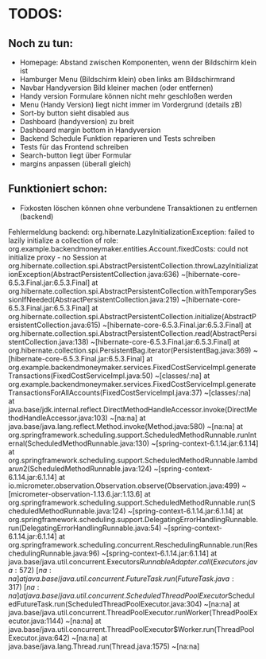 # TODOS:



## Noch zu tun:
- Homepage: Abstand zwischen Komponenten, wenn der Bildschirm klein ist
- Hamburger Menu (Bildschirm klein) oben links am Bildschirmrand
- Navbar Handyversion Bild kleiner machen (oder entfernen)
- Handy version Formulare können nicht mehr geschloßen werden
- Menu (Handy Version) liegt nicht immer im Vordergrund (details zB)
- Sort-by button sieht disabled aus
- Dashboard (handyversion) zu breit
- Dashboard margin bottom in Handyversion
- Backend Schedule Funktion reparieren und Tests schreiben
- Tests für das Frontend schreiben
- Search-button liegt über Formular
- margins anpassen (überall gleich)


## Funktioniert schon:
- Fixkosten löschen können ohne verbundene Transaktionen zu entfernen (backend) 


Fehlermeldung backend:
org.hibernate.LazyInitializationException: failed to lazily initialize a collection of role: org.example.backendmoneymaker.entities.Account.fixedCosts: could not initialize proxy - no Session
	at org.hibernate.collection.spi.AbstractPersistentCollection.throwLazyInitializationException(AbstractPersistentCollection.java:636) ~[hibernate-core-6.5.3.Final.jar:6.5.3.Final]
	at org.hibernate.collection.spi.AbstractPersistentCollection.withTemporarySessionIfNeeded(AbstractPersistentCollection.java:219) ~[hibernate-core-6.5.3.Final.jar:6.5.3.Final]
	at org.hibernate.collection.spi.AbstractPersistentCollection.initialize(AbstractPersistentCollection.java:615) ~[hibernate-core-6.5.3.Final.jar:6.5.3.Final]
	at org.hibernate.collection.spi.AbstractPersistentCollection.read(AbstractPersistentCollection.java:138) ~[hibernate-core-6.5.3.Final.jar:6.5.3.Final]
	at org.hibernate.collection.spi.PersistentBag.iterator(PersistentBag.java:369) ~[hibernate-core-6.5.3.Final.jar:6.5.3.Final]
	at org.example.backendmoneymaker.services.FixedCostServiceImpl.generateTransactions(FixedCostServiceImpl.java:50) ~[classes/:na]
	at org.example.backendmoneymaker.services.FixedCostServiceImpl.generateTransactionsForAllAccounts(FixedCostServiceImpl.java:37) ~[classes/:na]
	at java.base/jdk.internal.reflect.DirectMethodHandleAccessor.invoke(DirectMethodHandleAccessor.java:103) ~[na:na]
	at java.base/java.lang.reflect.Method.invoke(Method.java:580) ~[na:na]
	at org.springframework.scheduling.support.ScheduledMethodRunnable.runInternal(ScheduledMethodRunnable.java:130) ~[spring-context-6.1.14.jar:6.1.14]
	at org.springframework.scheduling.support.ScheduledMethodRunnable.lambda$run$2(ScheduledMethodRunnable.java:124) ~[spring-context-6.1.14.jar:6.1.14]
	at io.micrometer.observation.Observation.observe(Observation.java:499) ~[micrometer-observation-1.13.6.jar:1.13.6]
	at org.springframework.scheduling.support.ScheduledMethodRunnable.run(ScheduledMethodRunnable.java:124) ~[spring-context-6.1.14.jar:6.1.14]
	at org.springframework.scheduling.support.DelegatingErrorHandlingRunnable.run(DelegatingErrorHandlingRunnable.java:54) ~[spring-context-6.1.14.jar:6.1.14]
	at org.springframework.scheduling.concurrent.ReschedulingRunnable.run(ReschedulingRunnable.java:96) ~[spring-context-6.1.14.jar:6.1.14]
	at java.base/java.util.concurrent.Executors$RunnableAdapter.call(Executors.java:572) ~[na:na]
	at java.base/java.util.concurrent.FutureTask.run(FutureTask.java:317) ~[na:na]
	at java.base/java.util.concurrent.ScheduledThreadPoolExecutor$ScheduledFutureTask.run(ScheduledThreadPoolExecutor.java:304) ~[na:na]
	at java.base/java.util.concurrent.ThreadPoolExecutor.runWorker(ThreadPoolExecutor.java:1144) ~[na:na]
	at java.base/java.util.concurrent.ThreadPoolExecutor$Worker.run(ThreadPoolExecutor.java:642) ~[na:na]
	at java.base/java.lang.Thread.run(Thread.java:1575) ~[na:na]
